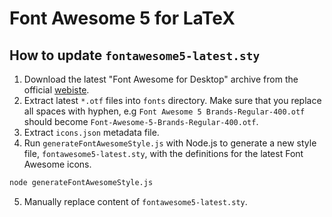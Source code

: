 # Font Awesome 5 for LaTeX

## How to update `fontawesome5-latest.sty`

1. Download the latest "Font Awesome for Desktop" archive from the official [webiste](https://fontawesome.com/download).
2. Extract latest `*.otf` files into `fonts` directory. Make sure that you replace all spaces with hyphen, e.g `Font Awesome 5 Brands-Regular-400.otf` should become `Font-Awesome-5-Brands-Regular-400.otf`.
3. Extract `icons.json` metadata file.
4. Run `generateFontAwesomeStyle.js` with Node.js to generate a new style file, `fontawesome5-latest.sty`, with the definitions for the latest Font Awesome icons.
```bash
node generateFontAwesomeStyle.js
```
5. Manually replace content of `fontawesome5-latest.sty`.